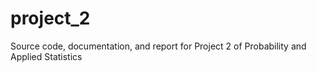# project_2
Source code, documentation, and report for Project 2 of Probability and Applied Statistics
